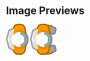 # Image Previews

![astronaut0.png](Characters/Astronauts/astronaut0.png)
![astronaut1.png](Characters/Astronauts/astronaut1.png)
